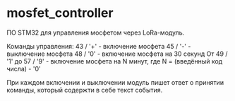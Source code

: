 # mosfet_controller
ПО STM32 для управления мосфетом через LoRa-модуль.

Команды управления:
43 / '+' - включение мосфета
45 / '-' - выключение мосфета
48 / '0' - включение мосфета на 30 секунд
От 49 / '1' до 57 / '9' - включение мосфета на N минут, где N = (введённый код числа) - '0'

При каждом включении и выключении модуль пишет ответ о принятии команды, который содержти в себе текст события.
